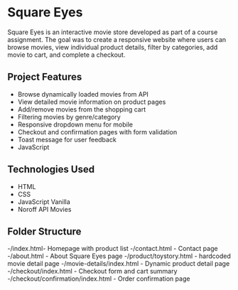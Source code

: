 # Square Eyes 

Square Eyes is an interactive movie store developed as part of a course assignment. The goal was to create a responsive website where users can browse movies, view individual product details, filter by categories, add movie to cart, and complete a checkout.

## Project Features 
- Browse dynamically loaded movies from API
- View detailed movie information on product pages
- Add/remove movies from the shopping cart
- Filtering movies by genre/category
- Responsive dropdown menu for mobile
- Checkout and confirmation pages with form validation
- Toast message for user feedback
- JavaScript

## Technologies Used 
- HTML
- CSS
- JavaScript Vanilla
- Noroff API Movies

## Folder Structure
-/index.html- Homepage with product list
-/contact.html - Contact page
-/about.html - About Square Eyes page
-/product/toystory.html - hardcoded movie detail page
-/movie-details/index.html - Dynamic product detail page
-/checkout/index.html - Checkout form and cart summary
-/checkout/confirmation/index.html - Order confirmation page
